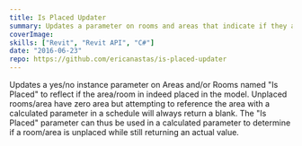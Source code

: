 ```yaml
---
title: Is Placed Updater
summary: Updates a parameter on rooms and areas that indicate if they are actually placed in the model
coverImage:
skills: ["Revit", "Revit API", "C#"]
date: "2016-06-23"
repo: https://github.com/ericanastas/is-placed-updater
---
```


Updates a yes/no instance parameter on Areas and/or Rooms named "Is Placed" to reflect if the area/room in indeed placed in the model. Unplaced rooms/area have zero area but attempting to reference the area with a calculated parameter in a schedule will always return a blank. The "Is Placed" parameter can thus be used in a calculated parameter to determine if a room/area is unplaced while still returning an actual value.
